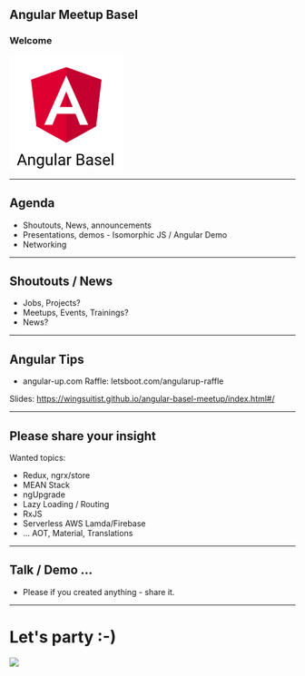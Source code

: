 ## Angular Meetup Basel

### Welcome

<img src="assets/angular2-basel.png" style="height:200px">


----

## Agenda

* Shoutouts, News, announcements
* Presentations, demos - Isomorphic JS / Angular Demo
* Networking


----

## Shoutouts / News

* Jobs, Projects?
* Meetups, Events, Trainings?
* News?

----

## Angular Tips

* angular-up.com Raffle: letsboot.com/angularup-raffle

Slides: https://wingsuitist.github.io/angular-basel-meetup/index.html#/

----

## Please share your insight

Wanted topics:

* Redux, ngrx/store
* MEAN Stack
* ngUpgrade
* Lazy Loading / Routing
* RxJS
* Serverless AWS Lamda/Firebase
* ... AOT, Material, Translations

---

## Talk / Demo ...

* Please if you created anything - share it.

----

# Let's party :-)

<img src="https://media.makeameme.org/created/networking.jpg">
